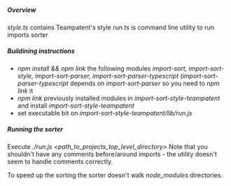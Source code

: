 ##### Overview

*style.ts* contains Teampatent's style
*run.ts* is command line utility to run imports sorter

##### Buildining instructions

 - *npm install && npm link* the following modules *import-sort, import-sort-style, import-sort-parser, import-sort-parser-typescript* (*import-sort-parser-typescript* depends on *import-sort-parser* so you need to *npm link* it
- *npm link* previously installed modules in *import-sort-style-teampatent* and install *import-sort-style-teampatent*
- set executable bit on *import-sort-style-teampatent/lib/run.js*

##### Running the sorter

Execute *./run.js <path_to_projects_top_level_directory>*
Note that you shouldn't have any comments before/around imports - the utility doesn't seem to handle comments correctly.

To speed up the sorting the sorter doesn't walk *node_modules* directories.
